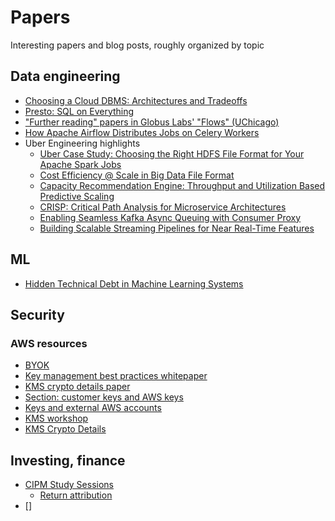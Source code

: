 # Papers

Interesting papers and blog posts, roughly organized by topic

## Data engineering

* [Choosing a Cloud DBMS: Architectures and Tradeoffs](http://vldb.org/pvldb/vol12/p2170-tan.pdf)
* [Presto: SQL on Everything](https://trino.io/Presto_SQL_on_Everything.pdf)
* ["Further reading" papers in Globus Labs' "Flows" (UChicago)](https://labs.globus.org/projects/flows.html)
* [How Apache Airflow Distributes Jobs on Celery Workers](https://www.sicara.ai/blog/2019-04-08-apache-airflow-celery-workers)
* Uber Engineering highlights
    * [Uber Case Study: Choosing the Right HDFS File Format for Your Apache Spark Jobs](https://eng.uber.com/hdfs-file-format-apache-spark/)
    * [Cost Efficiency @ Scale in Big Data File Format](https://eng.uber.com/cost-efficiency-big-data/)
    * [Capacity Recommendation Engine: Throughput and Utilization Based Predictive Scaling](https://eng.uber.com/capacity-recommendation-engine/)
    * [CRISP: Critical Path Analysis for Microservice Architectures](https://eng.uber.com/crisp-critical-path-analysis-for-microservice-architectures/)
    * [Enabling Seamless Kafka Async Queuing with Consumer Proxy](https://eng.uber.com/kafka-async-queuing-with-consumer-proxy/)
    * [Building Scalable Streaming Pipelines for Near Real-Time Features](https://eng.uber.com/building-scalable-streaming-pipelines/)

## ML

* [Hidden Technical Debt in Machine Learning Systems](https://proceedings.neurips.cc/paper/2015/file/86df7dcfd896fcaf2674f757a2463eba-Paper.pdf)

## Security

### AWS resources
* [BYOK](https://aws.amazon.com/blogs/security/demystifying-kms-keys-operations-bring-your-own-key-byok-custom-key-store-and-ciphertext-portability/)
* [Key management best practices whitepaper](https://d0.awsstatic.com/whitepapers/aws-kms-best-practices.pdf)
* [KMS crypto details paper](https://docs.aws.amazon.com/kms/latest/cryptographic-details/kms-crypto-details.pd)
* [Section: customer keys and AWS keys](https://docs.aws.amazon.com/kms/latest/developerguide/concepts.html#key-mgmt)
* [Keys and external AWS accounts](https://docs.aws.amazon.com/kms/latest/developerguide/key-policy-modifying-external-accounts.html)
* [KMS workshop](https://github.com/aws-samples/aws-kms-workshop)
* [KMS Crypto Details](https://docs.aws.amazon.com/kms/latest/cryptographic-details/kms-crypto-details.pdf)

## Investing, finance
* [CIPM Study Sessions](https://www.cfainstitute.org/-/media/documents/study-session/2021-cipm-l1-study-sessions.pdf)
    * [Return attribution](https://www.cfainstitute.org/-/media/documents/support/programs/cipm/2019-cipm-l1v1r5.ashx)
* []
